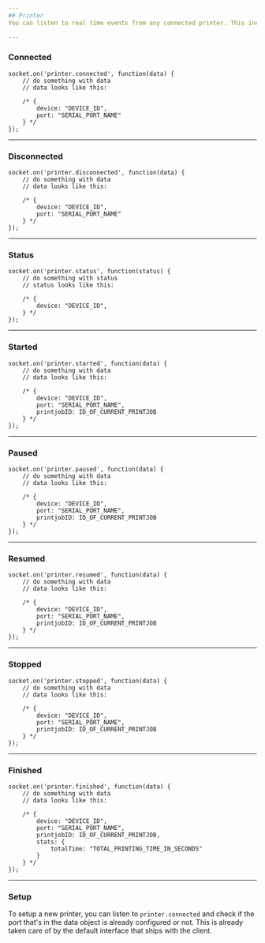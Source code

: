 ```yaml
---
## Printer
You can listen to real time events from any connected printer. This includes connecting/disconnecting printers, status updates, print progress and notifications from your active prints.

---
```

### Connected

```
socket.on('printer.connected', function(data) {
    // do something with data
    // data looks like this:
    
    /* {
        device: "DEVICE_ID",
        port: "SERIAL_PORT_NAME"
    } */
});
```

---
### Disconnected

```
socket.on('printer.disconnected', function(data) {
    // do something with data
    // data looks like this:
    
    /* {
        device: "DEVICE_ID",
        port: "SERIAL_PORT_NAME"
    } */
});
```

---
### Status

```
socket.on('printer.status', function(status) {
    // do something with status
    // status looks like this:
    
    /* {
        device: "DEVICE_ID",
    } */
});
```

---
### Started

```
socket.on('printer.started', function(data) {
    // do something with data
    // data looks like this:
    
    /* {
        device: "DEVICE_ID",
        port: "SERIAL_PORT_NAME",
        printjobID: ID_OF_CURRENT_PRINTJOB
    } */
});
```

---
### Paused

```
socket.on('printer.paused', function(data) {
    // do something with data
    // data looks like this:
    
    /* {
        device: "DEVICE_ID",
        port: "SERIAL_PORT_NAME",
        printjobID: ID_OF_CURRENT_PRINTJOB
    } */
});
```

---
### Resumed

```
socket.on('printer.resumed', function(data) {
    // do something with data
    // data looks like this:
    
    /* {
        device: "DEVICE_ID",
        port: "SERIAL_PORT_NAME",
        printjobID: ID_OF_CURRENT_PRINTJOB
    } */
});
```

---
### Stopped

```
socket.on('printer.stopped', function(data) {
    // do something with data
    // data looks like this:
    
    /* {
        device: "DEVICE_ID",
        port: "SERIAL_PORT_NAME",
        printjobID: ID_OF_CURRENT_PRINTJOB
    } */
});
```

---
### Finished

```
socket.on('printer.finished', function(data) {
    // do something with data
    // data looks like this:
    
    /* {
        device: "DEVICE_ID",
        port: "SERIAL_PORT_NAME",
        printjobID: ID_OF_CURRENT_PRINTJOB,
        stats: {
            totalTime: "TOTAL_PRINTING_TIME_IN_SECONDS"	
        }
    } */
});
```

---
### Setup
To setup a new printer, you can listen to `printer.connected` and check if the port that's in the data object is already configured or not. This is already taken care of by the default interface that ships with the client.
